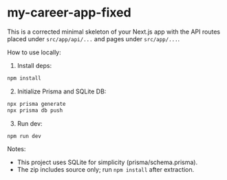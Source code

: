 
# my-career-app-fixed

This is a corrected minimal skeleton of your Next.js app with the API routes placed under `src/app/api/...` and pages under `src/app/...`.

How to use locally:
1. Install deps:
```bash
npm install
```
2. Initialize Prisma and SQLite DB:
```bash
npx prisma generate
npx prisma db push
```
3. Run dev:
```bash
npm run dev
```

Notes:
- This project uses SQLite for simplicity (prisma/schema.prisma).
- The zip includes source only; run `npm install` after extraction.
